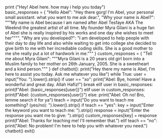 print ("Hey! Abel here. how may i help you today")   
basic_responses = {
    "Hello Abel": "Hey there gorg! I'm Abel, your personal small assistant. what you want to me ask dear.",
    "Why your name is Abel?": """My name is Abel because I am named after Abel Tesfaye AKA The Weeknd the greatest artist of all time. My founder Myra Gilani is a huge fan of Abel she is really inspired by his works and one day she wishes to meet her"""",
    "Why are you developed?": "I am developed to help people with their day to day life and also while waiting to get into college she decided to give birth to me with her incrediable coding skills. She is a good mother to me she really put a lot of hardwork in me."""
}
custom_responses = {
    "Tell me about Myra Gilani": """Myra Gilani is a 20 years old girl born into a Muslim family to her mother on 26th January, 2005. She is a sweetheart and a kind person."""
}
def chatbot():
    print("Hey there my name is Abel, I'm here to assist you today. Ask me whatever you like")
    while True:
        user = input("You: ").lower().strip()
        if user == "xo":
            print("Abel: Bye, homie! Have a wonderful and great day. Allah Hafiz!")
            break
        elif user in basic_responses:
            print(f"Abel: {basic_responses[user]}")
        elif user in custom_responses:
            print(f"Abel: {custom_responses[user]}")
        else:
            print("Abel: Oh no! Bro, lemme search it for ya")
teach = input("Do you want to teach me something? (yes/no): ").lower().strip()
if teach == "yes":
    key = input("Enter the keyword you want to teach me: ").strip()
    response = input("Enter the response you want me to give: ").strip()
    custom_responses[key] = response
    print(f"Abel: Thanks for teaching me! I'll remember that.")
elif teach == "no":
    print("Abel: No problem! I'm here to help you with whatever you need.")
chatbot()
exit()



